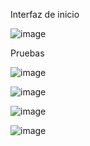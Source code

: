 Interfaz de inicio

![image](https://github.com/ktrianaa2/ExamenFinal/assets/142435290/ab6509cc-ee57-43a3-b180-6b1543e804bf)

Pruebas

![image](https://github.com/ktrianaa2/ExamenFinal/assets/142435290/e146fd52-22f2-4a68-8469-c36a463bdee1)


![image](https://github.com/ktrianaa2/ExamenFinal/assets/142435290/4ad3edaa-7ea7-4141-bf98-44756b257d93)


![image](https://github.com/ktrianaa2/ExamenFinal/assets/142435290/456230b2-0def-4576-ba33-efda52bb9a61)


![image](https://github.com/ktrianaa2/ExamenFinal/assets/142435290/e3ff44f2-36fe-426e-8e6d-5fa154447acc)
